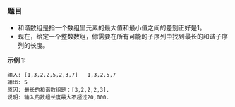### 题目
* 和谐数组是指一个数组里元素的最大值和最小值之间的差别正好是1。
* 现在，给定一个整数数组，你需要在所有可能的子序列中找到最长的和谐子序列的长度。

**示例 1:**
```
输入: [1,3,2,2,5,2,3,7]   1,3,2,5,7
输出: 5
原因: 最长的和谐数组是：[3,2,2,2,3].
说明: 输入的数组长度最大不超过20,000.
```
